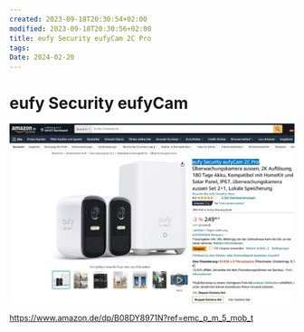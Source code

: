 ```yaml
---
created: 2023-09-18T20:30:54+02:00
modified: 2023-09-18T20:30:56+02:00
title: eufy Security eufyCam 2C Pro
tags: 
Date: 2024-02-20
---
```


# eufy Security eufyCam

![](../_asset/2023-09-18-20-30-54_webcam_image_1.jpg)

<https://www.amazon.de/dp/B08DY8971N?ref=emc_p_m_5_mob_t>
